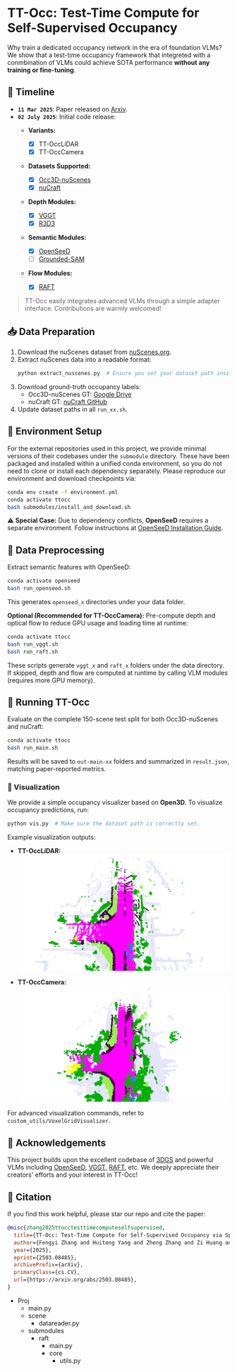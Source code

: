 # TT-Occ: Test-Time Compute for Self-Supervised Occupancy
Why train a dedicated occupancy network in the era of foundation VLMs?
We show that a test-time occupancy framework that integreted with a conmbination of VLMs could achieve SOTA performance **without any training or fine-tuning**.

## 🚩 Timeline
* **`11 Mar 2025`**: Paper released on [Arxiv](https://arxiv.org/pdf/2503.08485).
* **`02 July 2025`**: Initial code release:
  * **Variants:**
    * [x] TT-OccLiDAR
    * [x] TT-OccCamera
  * **Datasets Supported:**

    * [x] [Occ3D-nuScenes](https://github.com/Tsinghua-MARS-Lab/Occ3D?tab=readme-ov-file#occ3d-nuScenes)
    * [x] [nuCraft](https://github.com/V2AI/nuCraft_API)
  * **Depth Modules:**

    * [x] [VGGT](https://github.com/facebookresearch/vggt)
    * [x] [R3D3](https://github.com/SysCV/r3d3)
  * **Semantic Modules:**

    * [x] [OpenSeeD](https://github.com/IDEA-Research/OpenSeeD)
    * [ ] [Grounded-SAM](https://github.com/IDEA-Research/Grounded-Segment-Anything)
  * **Flow Modules:**

    * [x] [RAFT](https://github.com/princeton-vl/RAFT)

> TT-Occ easily integrates advanced VLMs through a simple adapter interface. Contributions are warmly welcomed!

## 📥 Data Preparation

1. Download the nuScenes dataset from [nuScenes.org](https://www.nuscenes.org/download).
2. Extract nuScenes data into a readable format:
   ```bash
   python extract_nuscenes.py  # Ensure you set your dataset path inside this script.
   ```
3. Download ground-truth occupancy labels:
   * Occ3D-nuScenes GT: [Google Drive](https://drive.google.com/drive/folders/1Xarc91cNCNN3h8Vum-REbI-f0UlSf5Fc)
   * nuCraft GT: [nuCraft GitHub](https://github.com/V2AI/nuCraft_API?tab=readme-ov-file)
4. Update dataset paths in all `run_xx.sh`.

## 🌱 Environment Setup
For the external repositories used in this project, we provide minimal versions of their codebases under the `submodule` directory. These have been packaged and installed within a unified conda environment, so you do not need to clone or install each dependency separately. Please reproduce our environment and download checkpoints via:

```bash
conda env create -f environment.yml
conda activate ttocc
bash submodules/install_and_download.sh
```

⚠️ **Special Case:**
Due to dependency conflicts, **OpenSeeD** requires a separate environment.
Follow instructions at [OpenSeeD Installation Guide](https://github.com/IDEA-Research/OpenSeeD).

## 🔧 Data Preprocessing

Extract semantic features with OpenSeeD:

```bash
conda activate openseed
bash run_openseed.sh 
```

This generates `openseed_x` directories under your data folder.

**Optional (Recommended for TT-OccCamera):**
Pre-compute depth and optical flow to reduce GPU usage and loading time at runtime:

```bash
conda activate ttocc
bash run_vggt.sh
bash run_raft.sh
```

These scripts generate `vggt_x` and `raft_x` folders under the data directory.
If skipped, depth and flow are computed at runtime by calling VLM modules (requires more GPU memory).

## 🚀 Running TT-Occ

Evaluate on the complete 150-scene test split for both Occ3D-nuScenes and nuCraft:

```bash
conda activate ttocc
bash run_main.sh
```

Results will be saved to `out-main-xx` folders and summarized in `result.json`, matching paper-reported metrics.

### 🎨 Visualization

We provide a simple occupancy visualizer based on **Open3D**.
To visualize occupancy predictions, run:

```bash
python vis.py  # Make sure the dataset path is correctly set.
```

Example visualization outputs:

* **TT-OccLiDAR:**
  ![TT-OccLiDAR](assets/scene-0039_15_1.png)

* **TT-OccCamera:**
  ![TT-OccCamera](assets/scene-0039_15_0.png)

For advanced visualization commands, refer to `custom_utils/VoxelGridVisualizer`.


## 📌 Acknowledgements

This project builds upon the excellent codebase of [3DGS](https://github.com/graphdeco-inria/gaussian-splatting) and powerful VLMs including [OpenSeeD](https://github.com/IDEA-Research/OpenSeeD), [VGGT](https://github.com/facebookresearch/vggt), [RAFT](https://github.com/princeton-vl/RAFT), etc.
We deeply appreciate their creators' efforts and your interest in TT-Occ!

## 📖 Citation

If you find this work helpful, please star our repo and cite the paper:

```bibtex
@misc{zhang2025ttocctesttimecomputeselfsupervised,
  title={TT-Occ: Test-Time Compute for Self-Supervised Occupancy via Spatio-Temporal Gaussian Splatting}, 
  author={Fengyi Zhang and Huitong Yang and Zheng Zhang and Zi Huang and Yadan Luo},
  year={2025},
  eprint={2503.08485},
  archivePrefix={arXiv},
  primaryClass={cs.CV},
  url={https://arxiv.org/abs/2503.08485}, 
}
```


- Proj
  - main.py
  - scene
    - datareader.py
  - submodules
    - raft
      - main.py
      - core
        - utils.py

